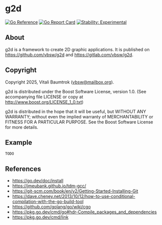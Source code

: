 # g2d

[![Go Reference](https://pkg.go.dev/badge/github.com/vbsw/g2d.svg)](https://pkg.go.dev/github.com/vbsw/g2d) [![Go Report Card](https://goreportcard.com/badge/github.com/vbsw/g2d)](https://goreportcard.com/report/github.com/vbsw/g2d) [![Stability: Experimental](https://masterminds.github.io/stability/experimental.svg)](https://masterminds.github.io/stability/experimental.html)

## About
g2d is a framework to create 2D graphic applications. It is published on <https://github.com/vbsw/g2d> and <https://gitlab.com/vbsw/g2d>.

## Copyright
Copyright 2025, Vitali Baumtrok (vbsw@mailbox.org).

g2d is distributed under the Boost Software License, version 1.0. (See accompanying file LICENSE or copy at http://www.boost.org/LICENSE_1_0.txt)

g2d is distributed in the hope that it will be useful, but WITHOUT ANY WARRANTY; without even the implied warranty of MERCHANTABILITY or FITNESS FOR A PARTICULAR PURPOSE. See the Boost Software License for more details.

## Example

	TODO

## References
- https://go.dev/doc/install
- https://jmeubank.github.io/tdm-gcc/
- https://git-scm.com/book/en/v2/Getting-Started-Installing-Git
- https://dave.cheney.net/2013/10/12/how-to-use-conditional-compilation-with-the-go-build-tool
- https://github.com/golang/go/wiki/cgo
- https://pkg.go.dev/cmd/go#hdr-Compile_packages_and_dependencies
- https://pkg.go.dev/cmd/link

